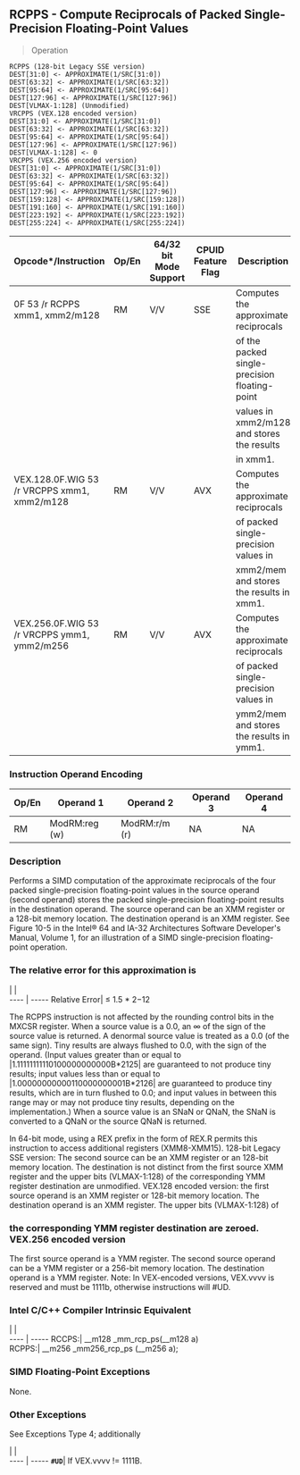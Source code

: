 ## RCPPS - Compute Reciprocals of Packed Single-Precision Floating-Point Values

> Operation

``` slim
RCPPS (128-bit Legacy SSE version)
DEST[31:0] <- APPROXIMATE(1/SRC[31:0])
DEST[63:32] <- APPROXIMATE(1/SRC[63:32])
DEST[95:64] <- APPROXIMATE(1/SRC[95:64])
DEST[127:96] <- APPROXIMATE(1/SRC[127:96])
DEST[VLMAX-1:128] (Unmodified)
VRCPPS (VEX.128 encoded version)
DEST[31:0] <- APPROXIMATE(1/SRC[31:0])
DEST[63:32] <- APPROXIMATE(1/SRC[63:32])
DEST[95:64] <- APPROXIMATE(1/SRC[95:64])
DEST[127:96] <- APPROXIMATE(1/SRC[127:96])
DEST[VLMAX-1:128] <- 0
VRCPPS (VEX.256 encoded version)
DEST[31:0] <- APPROXIMATE(1/SRC[31:0])
DEST[63:32] <- APPROXIMATE(1/SRC[63:32])
DEST[95:64] <- APPROXIMATE(1/SRC[95:64])
DEST[127:96] <- APPROXIMATE(1/SRC[127:96])
DEST[159:128] <- APPROXIMATE(1/SRC[159:128])
DEST[191:160] <- APPROXIMATE(1/SRC[191:160])
DEST[223:192] <- APPROXIMATE(1/SRC[223:192])
DEST[255:224] <- APPROXIMATE(1/SRC[255:224])

```

 Opcode\*/Instruction                        | Op/En| 64/32 bit Mode Support| CPUID Feature Flag| Description                                  
 ---  | --- | --- | --- | ---
 0F 53 /r RCPPS xmm1, xmm2/m128             | RM   | V/V                   | SSE               | Computes the approximate reciprocals         
                                            |      |                       |                   | of the packed single-precision floating-point
                                            |      |                       |                   | values in xmm2/m128 and stores the results   
                                            |      |                       |                   | in xmm1.                                     
 VEX.128.0F.WIG 53 /r VRCPPS xmm1, xmm2/m128| RM   | V/V                   | AVX               | Computes the approximate reciprocals         
                                            |      |                       |                   | of packed single-precision values in         
                                            |      |                       |                   | xmm2/mem and stores the results in xmm1.     
 VEX.256.0F.WIG 53 /r VRCPPS ymm1, ymm2/m256| RM   | V/V                   | AVX               | Computes the approximate reciprocals         
                                            |      |                       |                   | of packed single-precision values in         
                                            |      |                       |                   | ymm2/mem and stores the results in ymm1.     

### Instruction Operand Encoding
 Op/En| Operand 1    | Operand 2    | Operand 3| Operand 4
 ---  | --- | --- | --- | ---
 RM   | ModRM:reg (w)| ModRM:r/m (r)| NA       | NA       

### Description
Performs a SIMD computation of the approximate reciprocals of the four packed
single-precision floating-point values in the source operand (second operand)
stores the packed single-precision floating-point results in the destination
operand. The source operand can be an XMM register or a 128-bit memory location.
The destination operand is an XMM register. See Figure 10-5 in the Intel® 64
and IA-32 Architectures Software Developer's Manual, Volume 1, for an illustration
of a SIMD single-precision floating-point operation.

### The relative error for this approximation is

   | |  
---- | -----
Relative Error| ≤ 1.5 \* 2−12

The RCPPS instruction is not affected by the rounding control bits in the MXCSR
register. When a source value is a 0.0, an ∞ of the sign of the source value
is returned. A denormal source value is treated as a 0.0 (of the same sign).
Tiny results are always flushed to 0.0, with the sign of the operand. (Input
values greater than or equal to |1.11111111110100000000000B\*2125| are guaranteed
to not produce tiny results; input values less than or equal to |1.00000000000110000000001B\*2126|
are guaranteed to produce tiny results, which are in turn flushed to 0.0; and
input values in between this range may or may not produce tiny results, depending
on the implementation.) When a source value is an SNaN or QNaN, the SNaN is
converted to a QNaN or the source QNaN is returned.

In 64-bit mode, using a REX prefix in the form of REX.R permits this instruction
to access additional registers (XMM8-XMM15). 128-bit Legacy SSE version: The
second source can be an XMM register or an 128-bit memory location. The destination
is not distinct from the first source XMM register and the upper bits (VLMAX-1:128)
of the corresponding YMM register destination are unmodified. VEX.128 encoded
version: the first source operand is an XMM register or 128-bit memory location.
The destination operand is an XMM register. The upper bits (VLMAX-1:128) of
### the corresponding YMM register destination are zeroed. VEX.256 encoded version
The first source operand is a YMM register. The second source operand can be
a YMM register or a 256-bit memory location. The destination operand is a YMM
register. Note: In VEX-encoded versions, VEX.vvvv is reserved and must be 1111b,
otherwise instructions will #UD.



### Intel C/C++ Compiler Intrinsic Equivalent
   | |  
---- | -----
 RCCPS:| __m128 _mm_rcp_ps(__m128 a)     
 RCPPS:| __m256 _mm256_rcp_ps (__m256 a);

### SIMD Floating-Point Exceptions
None.


### Other Exceptions
See Exceptions Type 4; additionally

   | |  
---- | -----
 **``#UD``**| If VEX.vvvv != 1111B.
